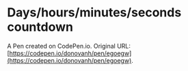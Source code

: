# Days/hours/minutes/seconds countdown

A Pen created on CodePen.io. Original URL: [https://codepen.io/donovanh/pen/egoegw](https://codepen.io/donovanh/pen/egoegw).

